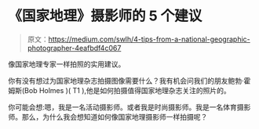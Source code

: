 # 《国家地理》摄影师的 5 个建议

> 原文：<https://medium.com/swlh/4-tips-from-a-national-geographic-photographer-4eafbdf4c067>

像国家地理专家一样拍照的实用建议。

你有没有想过为国家地理杂志拍摄图像需要什么？我有机会问我们的朋友鲍勃·霍姆斯(Bob Holmes )( T1 ),他是如何拍摄值得国家地理杂志关注的照片的。

你可能会想:嗯，我是一名活动摄影师。或者我是时尚摄影师。我是一名体育摄影师。那么，为什么我会想知道如何像国家地理摄影师一样拍摄呢？